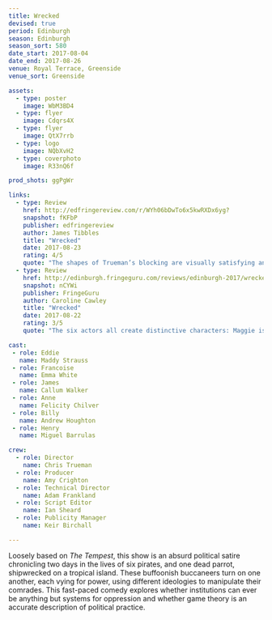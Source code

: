 ```yaml
---
title: Wrecked
devised: true
period: Edinburgh
season: Edinburgh
season_sort: 580
date_start: 2017-08-04
date_end: 2017-08-26
venue: Royal Terrace, Greenside
venue_sort: Greenside

assets:
  - type: poster
    image: WbM3BD4
  - type: flyer
    image: Cdqrs4X
  - type: flyer
    image: QtX7rrb
  - type: logo
    image: NQbXvH2
  - type: coverphoto
    image: R33nQ6f

prod_shots: ggPgWr

links:
  - type: Review
    href: http://edfringereview.com/r/WYh06bDwTo6x5kwRXDx6yg?
    snapshot: fKFbP
    publisher: edfringereview
    author: James Tibbles
    title: "Wrecked"
    date: 2017-08-23
    rating: 4/5
    quote: "The shapes of Trueman’s blocking are visually satisfying and he clearly played to each actor’s strengths when devising their characters and comic tropes. Every single member of the cast is also completely committed to their character and attentive to their physical characterisation."
  - type: Review
    href: http://edinburgh.fringeguru.com/reviews/edinburgh-2017/wrecked
    snapshot: nCYWi
    publisher: FringeGuru
    author: Caroline Cawley
    title: "Wrecked"
    date: 2017-08-22
    rating: 3/5
    quote: "The six actors all create distinctive characters: Maggie is very serious, Billy is earnest, and Francois is Machiavellian. These different approaches could have been jarring, but instead they highlight the qualities of their characters and it meshes together nicely. However, one thing that all of them have in common is that they are all caricatures of swashbuckling pirates, and are all hopelessly incompetent at leading."

cast:
 - role: Eddie
   name: Maddy Strauss
 - role: Francoise
   name: Emma White
 - role: James
   name: Callum Walker
 - role: Anne
   name: Felicity Chilver
 - role: Billy
   name: Andrew Houghton
 - role: Henry
   name: Miguel Barrulas

crew:
  - role: Director
    name: Chris Trueman
  - role: Producer
    name: Amy Crighton
  - role: Technical Director
    name: Adam Frankland
  - role: Script Editor
    name: Ian Sheard
  - role: Publicity Manager
    name: Keir Birchall

---
```


 Loosely based on *The Tempest*, this show is an absurd political satire chronicling two days in the lives of six pirates, and one dead parrot, shipwrecked on a tropical island. These buffoonish buccaneers turn on one another, each vying for power, using different ideologies to manipulate their comrades. This fast-paced comedy explores whether institutions can ever be anything but systems for oppression and whether game theory is an accurate description of political practice.
